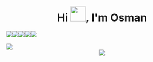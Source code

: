 <h1 align="center"> 
  Hi <img src="https://raw.githubusercontent.com/MartinHeinz/MartinHeinz/master/wave.gif" width="40px" />, I'm Osman 
</h1>

<!---
<h2 align="center"> 
  I'm a Web Developer from TURKEY <img src="https://emojipedia-us.s3.dualstack.us-west-1.amazonaws.com/thumbs/160/whatsapp/314/flag-turkey_1f1f9-1f1f7.png" width="30px" />
</h2>
---->
<!--
**OsmanOnat/OsmanOnat** is a ✨ _special_ ✨ repository because its `README.md` (this file) appears on your GitHub profile.

Here are some ideas to get you started:

- 🔭 I’m currently working on ...
- 🌱 I’m currently learning ...
- 👯 I’m looking to collaborate on ...
- 🤔 I’m looking for help with ...
- 💬 Ask me about ...
- 📫 How to reach me: ...
- 😄 Pronouns: ...
- ⚡ Fun fact: ...
-->

<div align="center" style="display: flex;">
  <img src="https://img.shields.io/badge/HTML5-E34F26?style=for-the-badge&logo=html5&logoColor=white" />
  <img src="https://img.shields.io/badge/bootstrap-%23563D7C.svg?style=for-the-badge&logo=bootstrap&logoColor=white">
  <img src="https://img.shields.io/badge/Sass-CC6699?style=for-the-badge&logo=sass&logoColor=white" />
  <img src="https://img.shields.io/badge/PHP-777BB4?style=for-the-badge&logo=php&logoColor=white" />
  <img src="https://img.shields.io/badge/Wordpress-21759B?style=for-the-badge&logo=wordpress&logoColor=white" />
</div>
<br />
<img src="https://komarev.com/ghpvc/?username=osmanonat&color=green">
<br />
<div align="center">
    <img src="https://github-readme-stats.vercel.app/api/top-langs/?username=osmanonat&layout=compact&show_icons=true&title_color=ffffff&icon_color=34abeb&text_color=daf7dc&bg_color=151515" style="vertical-align: top;" />
    <!--<img src="https://github-readme-stats.vercel.app/api?username=anuraghazra&show_icons=true&title_color=ffffff&icon_color=34abeb&text_color=daf7dc&bg_color=151515" />-->
</div>
